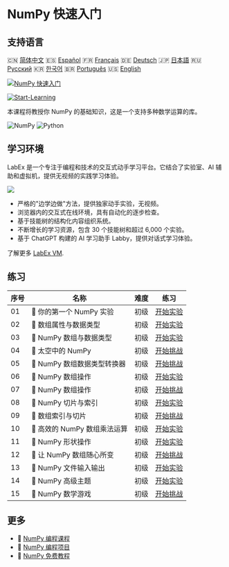 # NumPy 快速入门

## 支持语言

🇨🇳 [简体中文](README_zh.md) 🇪🇸 [Español](README_es.md) 🇫🇷 [Français](README_fr.md) 🇩🇪 [Deutsch](README_de.md) 🇯🇵 [日本語](README_ja.md) 🇷🇺 [Русский](README_ru.md) 🇰🇷 [한국어](README_ko.md) 🇧🇷 [Português](README_pt.md) 🇺🇸 [English](README.md) 

[![NumPy 快速入门](https://cover-creator.labex.io/quick-start-with-numpy.png?lang=zh)](https://labex.io/zh/courses/quick-start-with-numpy)

[![Start-Learning](https://img.shields.io/badge/Start-Learning-whitesmoke?style=for-the-badge)](https://labex.io/zh/courses/quick-start-with-numpy)

本课程将教授你 NumPy 的基础知识，这是一个支持多种数学运算的库。

![NumPy](https://img.shields.io/badge/NumPy-whitesmoke?style=for-the-badge&logo=numpy)
![Python](https://img.shields.io/badge/Python-whitesmoke?style=for-the-badge&logo=python)


## 学习环境

LabEx 是一个专注于编程和技术的交互式动手学习平台。它结合了实验室、AI 辅助和虚拟机，提供无视频的实践学习体验。

![](https://tutorial-screenshot.getvm.io/images/vm-1725247253.png)

- 严格的"边学边做"方法，提供独家动手实验，无视频。
- 浏览器内的交互式在线环境，具有自动化的逐步检查。
- 基于技能树的结构化内容组织系统。
- 不断增长的学习资源，包含 30 个技能树和超过 6,000 个实验。
- 基于 ChatGPT 构建的 AI 学习助手 Labby，提供对话式学习体验。

了解更多 [LabEx VM](https://support.labex.io/using-labex/virtual-machine).

## 练习

|   序号 | 名称                         | 难度   | 练习                                                                                                                             |
|--------|------------------------------|--------|----------------------------------------------------------------------------------------------------------------------------------|
|     01 | 📖 你的第一个 NumPy 实验     | 初级   | <a target='_blank' href='https://labex.io/zh/tutorials/numpy-your-first-numpy-lab-92735'>开始实验</a>                            |
|     02 | 📖 数组属性与数据类型        | 初级   | <a target='_blank' href='https://labex.io/zh/tutorials/python-array-attributes-and-dtype-8027'>开始实验</a>                      |
|     03 | 📖 NumPy 数组与数据类型      | 初级   | <a target='_blank' href='https://labex.io/zh/tutorials/python-numpy-arrays-and-data-types-4996'>开始实验</a>                     |
|     04 | 🎯 太空中的 NumPy            | 初级   | <a target='_blank' href='https://labex.io/zh/labs/python-numpy-in-space-33961'>开始挑战</a>                                      |
|     05 | 🎯 NumPy 数组数据类型转换器  | 初级   | <a target='_blank' href='https://labex.io/zh/labs/python-numpy-array-datatype-converter-9187'>开始挑战</a>                       |
|     06 | 📖 NumPy 数组操作            | 初级   | <a target='_blank' href='https://labex.io/zh/tutorials/numpy-numpy-array-operations-1403'>开始实验</a>                           |
|     07 | 🎯 NumPy 数组操作            | 初级   | <a target='_blank' href='https://labex.io/zh/labs/numpy-numpy-array-operation-8708'>开始挑战</a>                                 |
|     08 | 📖 NumPy 切片与索引          | 初级   | <a target='_blank' href='https://labex.io/zh/tutorials/python-numpy-slicing-and-indexing-352'>开始实验</a>                       |
|     09 | 🎯 数组索引与切片            | 初级   | <a target='_blank' href='https://labex.io/zh/labs/python-array-indexing-and-slicing-38504'>开始挑战</a>                          |
|     10 | 📖 高效的 NumPy 数组乘法运算 | 初级   | <a target='_blank' href='https://labex.io/zh/tutorials/python-efficient-numpy-array-multiplication-operations-5007'>开始实验</a> |
|     11 | 📖 NumPy 形状操作            | 初级   | <a target='_blank' href='https://labex.io/zh/tutorials/numpy-numpy-shape-manipulation-214'>开始实验</a>                          |
|     12 | 🎯 让 NumPy 数组随心所变     | 初级   | <a target='_blank' href='https://labex.io/zh/labs/python-make-numpy-array-your-shape-8687'>开始挑战</a>                          |
|     13 | 📖 NumPy 文件输入输出        | 初级   | <a target='_blank' href='https://labex.io/zh/tutorials/python-numpy-file-io-127'>开始实验</a>                                    |
|     14 | 📖 NumPy 高级主题            | 初级   | <a target='_blank' href='https://labex.io/zh/tutorials/python-numpy-advanced-topics-11'>开始实验</a>                             |
|     15 | 🎯 NumPy 数学游戏            | 初级   | <a target='_blank' href='https://labex.io/zh/labs/python-numpy-math-games-10'>开始挑战</a>                                       |

## 更多

- 🔗 [NumPy 编程课程](https://github.com/labex-labs/awesome-programming-courses)
- 🔗 [NumPy 编程项目](https://github.com/labex-labs/awesome-programming-projects)
- 🔗 [NumPy 免费教程](https://github.com/labex-labs/numpy-free-tutorials)

